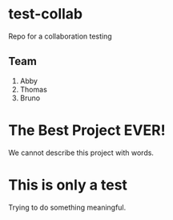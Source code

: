# test-collab
Repo for a collaboration testing

## Team
1. Abby
2. Thomas
3. Bruno

# The Best Project EVER!
 We cannot describe this project with words.

 # This is only a test
 Trying to do something meaningful.
 
